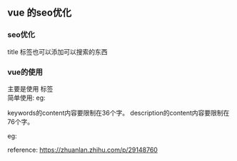## vue 的seo优化

### seo优化
title 标签也可以添加可以搜索的东西  


### vue的使用
主要是使用<meta> 标签   
简单使用:
<meta name="" content="" />
eg:
<meta name="keywords" content="" />
<meta name="" content="" />

keywords的content内容要限制在36个字。
description的content内容要限制在76个字。

eg:
<meta name="robot" content="all">
<meta name="keywords" content="南非新星国际,新星国际,南非,旅游,签证,南非机票服务,南非机票,南非会计">
<meta name="description" content="南非新星国际,南非注册结婚以及南非外交部公证认证,南非永久居留PR申请，ID 申请,学生,陪伴,退休,商务考察等签证延期,进出关南非有逾期,滞留问题解决">




reference:
https://zhuanlan.zhihu.com/p/29148760
